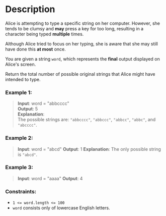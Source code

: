 # Description
Alice is attempting to type a specific string on her computer. However, she tends to be clumsy and **may** press a key for too long, resulting in a character being typed **multiple** times.

Although Alice tried to focus on her typing, she is aware that she may still have done this **at most** once.

You are given a string `word`, which represents the **final** output displayed on Alice's screen.

Return the total number of possible original strings that Alice might have intended to type.
### **Example 1:**

>**Input**: word = "abbcccc"  
**Output**: 5  
**Explanation**:  
The possible strings are: `"abbcccc"`, `"abbccc"`, `"abbcc"`, `"abbc"`, and `"abcccc"`.

### **Example 2:**

>**Input**: word = "abcd"
**Output**: 1
**Explanation**:
The only possible string is `"abcd"`.

### **Example 3:**
>**Input**: word = "aaaa"
**Output**: 4

### Constraints:

* `1 <= word.length <= 100`
* `word` consists only of lowercase English letters.